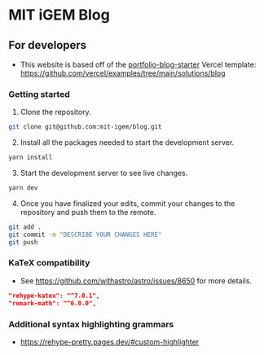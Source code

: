 # MIT iGEM Blog

## For developers
- This website is based off of the [portfolio-blog-starter](https://portfolio-blog-starter.vercel.app) Vercel template: https://github.com/vercel/examples/tree/main/solutions/blog

### Getting started

1. Clone the repository.

```bash
git clone git@github.com:mit-igem/blog.git
```

2. Install all the packages needed to start the development server.

```bash
yarn install
```

3. Start the development server to see live changes.

```bash
yarn dev
```

4. Once you have finalized your edits, commit your changes to the repository and push them to the remote.

```bash
git add .
git commit -m "DESCRIBE YOUR CHANGES HERE"
git push
```

### KaTeX compatibility

- See https://github.com/withastro/astro/issues/8650 for more details.

```json
"rehype-katex": "^7.0.1",
"remark-math": "^6.0.0",
```

### Additional syntax highlighting grammars
- https://rehype-pretty.pages.dev/#custom-highlighter
